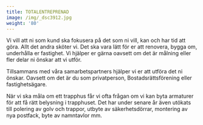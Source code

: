 ```yaml
---
title: TOTALENTREPRENAD
image: /img/_dsc3912.jpg
weight: '80'
---
```

Vi vill att ni som kund ska fokusera på det som ni vill, kan och har tid att göra. Allt det andra sköter vi. Det ska vara lätt för er att renovera, bygga om, underhålla er fastighet.  Vi hjälper er gärna oavsett om det är målning eller fler delar ni önskar att vi utför.

Tillsammans med våra samarbetspartners hjälper vi er att utföra det ni önskar. Oavsett om det är du som privatperson, Bostadsrättsförening eller fastighetsägare.

När vi ska måla om ett trapphus får vi ofta frågan om vi kan byta armaturer för att få rätt belysning i trapphuset. Det har under senare år även utökats till polering av golv och trappor, utbyte av säkerhetsdörrar, montering av nya postfack, byte av namntavlor mm.
